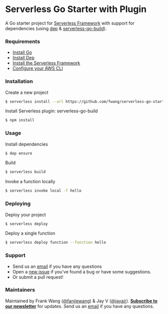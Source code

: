 # Serverless Go Starter with Plugin

A Go starter project for [Serverless Framework](https://serverless.com/framework/) with support for dependencies (using [dep](https://github.com/golang/dep) & [serverless-go-build](https://github.com/sean9keenan/serverless-go-build)).

### Requirements

- [Install Go](https://golang.org/dl/)
- [Install Dep](https://github.com/golang/dep#installation)
- [Install the Serverless Framework](https://serverless.com/framework/docs/providers/aws/guide/installation/)
- [Configure your AWS CLI](https://serverless.com/framework/docs/providers/aws/guide/credentials/)

### Installation

Create a new project

```sh
$ serverless install --url https://github.com/fwang/serverless-go-starter --name serverless-go-starter
```

Install Serverless plugin: serverless-go-build

```sh
$ npm install
```

### Usage

Install dependencies

```sh
$ dep ensure
```

Build

```sh
$ serverless build
```

Invoke a function locally

```sh
$ serverless invoke local -f hello
```

### Deploying

Deploy your project

```sh
$ serverless deploy
```

Deploy a single function

```sh
$ serverless deploy function --function hello
```

### Support

- Send us an [email](mailto:frank@seed.run) if you have any questions
- Open a [new issue](https://github.com/AnomalyInnovations/serverless-go-starter/issues/new) if you've found a bug or have some suggestions.
- Or submit a pull request!

### Maintainers

Maintained by Frank Wang ([@fanjiewang](https://twitter.com/fanjiewang)) & Jay V ([@jayair](https://twitter.com/jayair)). [**Subscribe to our newsletter**](http://eepurl.com/cEaBlf) for updates. Send us an [email](mailto:contact@anoma.ly) if you have any questions.
